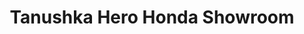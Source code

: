 ---
title: "Tanushka Hero Honda Showroom"
url: /gwalior/tanushka-hero-honda-showroom/
shop: Motorrad
---